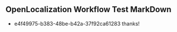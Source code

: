 ## OpenLocalization Workflow Test MarkDown
* e4f49975-b383-48be-b42a-37f92ca61283 thanks!

<!--HONumber=Aug16_HO5-->


